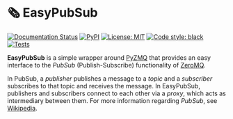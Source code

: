 # 🗞️ EasyPubSub
[![Documentation Status](https://readthedocs.org/projects/easypubsub/badge/?version=latest)](https://easypubsub.readthedocs.io/en/latest/?badge=latest)
[![PyPI](https://img.shields.io/pypi/v/easypubsub)](https://pypi.org/project/easypubsub/)
[![License: MIT](https://img.shields.io/badge/license-MIT-brightgreen)](https://github.com/matpompili/easypubsub/blob/main/LICENSE)
[![Code style: black](https://img.shields.io/badge/code%20style-black-000000.svg)](https://github.com/psf/black)
[![Tests](https://github.com/matpompili/easypubsub/actions/workflows/python-package.yml/badge.svg)](https://github.com/matpompili/easypubsub/actions/workflows/python-package.yml)

**EasyPubSub** is a simple wrapper around [PyZMQ](https://pyzmq.readthedocs.io/en/latest/) that provides an easy interface to the *PubSub* (Publish-Subscribe) functionality of [ZeroMQ](https://zeromq.org/). 

In PubSub, a *publisher* publishes a message to a *topic* and a *subscriber* subscribes to that topic and receives the message. In EasyPubSub, publishers and subscribers connect to each other via a *proxy*, which acts as intermediary between them.
For more information regarding *PubSub*, see [Wikipedia](https://en.wikipedia.org/wiki/Publish%E2%80%93subscribe_pattern).